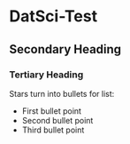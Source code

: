 DatSci-Test
===========
## Secondary Heading
### Tertiary Heading

Stars turn into bullets for list:

* First bullet point
* Second bullet point
* Third bullet point

